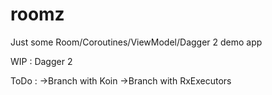 # roomz
Just some Room/Coroutines/ViewModel/Dagger 2 demo app

WIP : Dagger 2

ToDo :
->Branch with Koin
->Branch with RxExecutors
